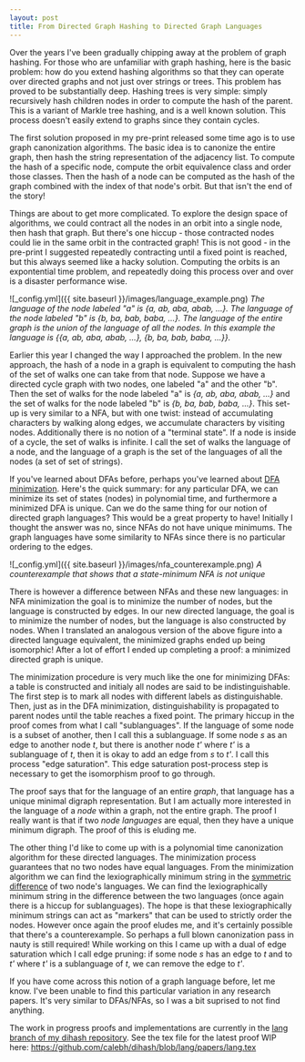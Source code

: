 ```yaml
---
layout: post
title: From Directed Graph Hashing to Directed Graph Languages
---
```


Over the years I've been gradually chipping away at the problem of graph hashing. For those who are unfamiliar with graph hashing, here is the basic problem: how do you extend hashing algorithms so that they can operate over directed graphs and not just over strings or trees. This problem has proved to be substantially deep. Hashing trees is very simple: simply recursively hash children nodes in order to compute the hash of the parent. This is a variant of Markle tree hashing, and is a well known solution. This process doesn't easily extend to graphs since they contain cycles.

The first solution proposed in my pre-print released some time ago is to use graph canonization algorithms. The basic idea is to canonize the entire graph, then hash the string representation of the adjacency list. To compute the hash of a specific node, compute the orbit equivalence class and order those classes. Then the hash of a node can be computed as the hash of the graph combined with the index of that node's orbit. But that isn't the end of the story!

Things are about to get more complicated. To explore the design space of algorithms, we could contract all the nodes in an orbit into a single node, then hash that graph. But there's one hiccup - those contracted nodes could lie in the same orbit in the contracted graph! This is not good - in the pre-print I suggested repeatedly contracting until a fixed point is reached, but this always seemed like a hacky solution. Computing the orbits is an expontential time problem, and repeatedly doing this process over and over is a disaster performance wise.

![_config.yml](\{\{ site.baseurl \}\}/images/language_example.png)
*The language of the node labeled "a" is \{a, ab, aba, abab, ...\}. The language of the node labeled "b" is \{b, ba, bab, baba, ...\}. The language of the entire graph is the union of the language of all the nodes. In this example the language is \{\{a, ab, aba, abab, ...\}, \{b, ba, bab, baba, ...\}\}.*

Earlier this year I changed the way I approached the problem. In the new approach, the hash of a node in a graph is equivalent to computing the hash of the set of walks one can take from that node. Suppose we have a directed cycle graph with two nodes, one labeled "a" and the other "b". Then the set of walks for the node labeled "a" is *\{a, ab, aba, abab, ...\}* and the set of walks for the node labeled "b" is *\{b, ba, bab, baba, ...\}*. This set-up is very similar to a NFA, but with one twist: instead of accumulating characters by walking along edges, we accumulate characters by visiting nodes. Additionally there is no notion of a "terminal state". If a node is inside of a cycle, the set of walks is infinite. I call the set of walks the language of a node, and the language of a graph is the set of the languages of all the nodes (a set of set of strings).

If you've learned about DFAs before, perhaps you've learned about [DFA minimization](https://en.wikipedia.org/wiki/DFA_minimization). Here's the quick summary: for any particular DFA, we can minimize its set of states (nodes) in polynomial time, and furthermore a minimized DFA is unique. Can we do the same thing for our notion of directed graph languages? This would be a great property to have! Initially I thought the answer was no, since NFAs do not have unique minimums. The graph languages have some similarity to NFAs since there is no particular ordering to the edges.

![_config.yml]({{ site.baseurl }}/images/nfa_counterexample.png)
*A counterexample that shows that a state-minimum NFA is not unique*

There is however a difference between NFAs and these new languages: in NFA minimization the goal is to minimize the number of nodes, but the language is constructed by edges. In our new directed language, the goal is to minimize the number of nodes, but the language is also constructed by nodes. When I translated an analogous version of the above figure into a directed language equivalent, the minimized graphs ended up being isomorphic! After a lot of effort I ended up completing a proof: a minimized directed graph is unique.

The minimization procedure is very much like the one for minimizing DFAs: a table is constructed and initialy all nodes are said to be indistinguishable. The first step is to mark all nodes with different labels as distinguishable. Then, just as in the DFA minimization, distinguishability is propagated to parent nodes until the table reaches a fixed point. The primary hiccup in the proof comes from what I call "sublanguages". If the language of some node is a subset of another, then I call this a sublanguage. If some node *s* as an edge to another node *t*, but there is another node *t'* where *t'* is a sublanguage of *t*, then it is okay to add an edge from *s* to *t'*. I call this process "edge saturation". This edge saturation post-process step is necessary to get the isomorphism proof to go through.

The proof says that for the language of an entire *graph*, that language has a unique minimal digraph representation. But I am actually more interested in the language of a *node* within a graph, not the entire graph. The proof I really want is that if two *node languages* are equal, then they have a unique minimum digraph. The proof of this is eluding me.

The other thing I'd like to come up with is a polynomial time canonization algorithm for these directed languages. The minimization process guarantees that no two nodes have equal languages. From the minimization algorithm we can find the lexiographically minimum string in the [symmetric difference](https://en.wikipedia.org/wiki/Symmetric_difference) of two node's languages. We can find the lexiographically minimum string in the difference between the two languages (once again there is a hiccup for sublanguages). The hope is that these lexiographically minimum strings can act as "markers" that can be used to strictly order the nodes. However once again the proof eludes me, and it's certainly possible that there's a counterexample. So perhaps a full blown canonization pass in nauty is still required! While working on this I came up with a dual of edge saturation which I call edge pruning: if some node *s* has an edge to *t* and to *t'* where *t'* is a sublanguage of *t*, we can remove the edge to *t'*.

If you have come across this notion of a graph language before, let me know. I've been unable to find this particular variation in any research papers. It's very similar to DFAs/NFAs, so I was a bit suprised to not find anything.

The work in progress proofs and implementations are currently in the [lang branch of my dihash repository](https://github.com/calebh/dihash/tree/lang). See the tex file for the latest proof WIP here: https://github.com/calebh/dihash/blob/lang/papers/lang.tex